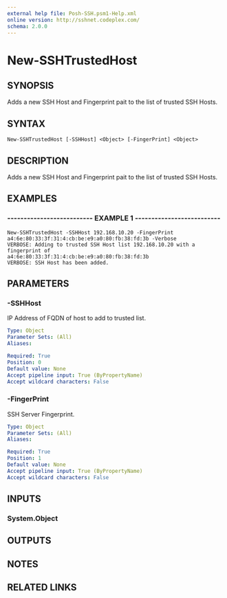 ```yaml
---
external help file: Posh-SSH.psm1-Help.xml
online version: http://sshnet.codeplex.com/
schema: 2.0.0
---
```


# New-SSHTrustedHost

## SYNOPSIS
Adds a new SSH Host and Fingerprint pait to the list of trusted SSH Hosts.

## SYNTAX

```
New-SSHTrustedHost [-SSHHost] <Object> [-FingerPrint] <Object>
```

## DESCRIPTION
Adds a new SSH Host and Fingerprint pait to the list of trusted SSH Hosts.

## EXAMPLES

### -------------------------- EXAMPLE 1 --------------------------
```
New-SSHTrustedHost -SSHHost 192.168.10.20 -FingerPrint a4:6e:80:33:3f:31:4:cb:be:e9:a0:80:fb:38:fd:3b -Verbose
VERBOSE: Adding to trusted SSH Host list 192.168.10.20 with a fingerprint of
a4:6e:80:33:3f:31:4:cb:be:e9:a0:80:fb:38:fd:3b
VERBOSE: SSH Host has been added.
```

## PARAMETERS

### -SSHHost
IP Address of FQDN of host to add to trusted list.

```yaml
Type: Object
Parameter Sets: (All)
Aliases: 

Required: True
Position: 0
Default value: None
Accept pipeline input: True (ByPropertyName)
Accept wildcard characters: False
```

### -FingerPrint
SSH Server Fingerprint.

```yaml
Type: Object
Parameter Sets: (All)
Aliases: 

Required: True
Position: 1
Default value: None
Accept pipeline input: True (ByPropertyName)
Accept wildcard characters: False
```

## INPUTS

### System.Object

## OUTPUTS

## NOTES

## RELATED LINKS

